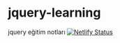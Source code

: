 # jquery-learning
jquery eğitim notları
[![Netlify Status](https://api.netlify.com/api/v1/badges/ad244235-08a5-4e78-93f1-6ac3fb19070d/deploy-status)](https://app.netlify.com/sites/ekobahurya-jquery-learning/deploys)
